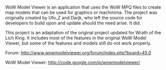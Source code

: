WoW Model Viewer is an application that uses the WoW MPQ files to create map models that can be used for graphics or machinima. The project was originally created by Ufo\_Z and Darjk, who left the source code for developers to build upon and update should the need arise. It did.

This project is an adaptation of the original project updated for Wrath of the Lich King. It includes most of the features in the original WoW Model Viewer, but some of the features and models still do not work properly.

Forum: http://www.wowmodelviewer.org/forum/index.php?board=45.0

WoW Model Viewer: http://code.google.com/p/wowmodelviewer/